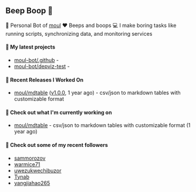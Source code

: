 ## Beep Boop 👋

:hammer: Personal Bot of [moul](https://github.com/moul)
:heart: Beeps and boops
:computer: I make boring tasks like running scripts, synchronizing data, and monitoring services





#### 🌱 My latest projects

- [moul-bot/.github](https://github.com/moul-bot/.github) - 
- [moul-bot/depviz-test](https://github.com/moul-bot/depviz-test) - 

#### 🔭 Recent Releases I Worked On
- [moul/mdtable](https://github.com/moul/mdtable) ([v1.0.0](https://github.com/moul/mdtable/releases/tag/v1.0.0), 1 year ago) - csv/json to markdown tables with customizable format


<h4>👷 Check out what I'm currently working on</h4>
<ul>

<li><a href="https://github.com/moul/mdtable">moul/mdtable</a> - csv/json to markdown tables with customizable format (1 year ago)</li>
</ul>

<h4>👯 Check out some of my recent followers</h4>
<ul>

<li><a href="https://github.com/sammorozov">sammorozov</a>
<li><a href="https://github.com/warmice71">warmice71</a>
<li><a href="https://github.com/uwezukwechibuzor">uwezukwechibuzor</a>
<li><a href="https://github.com/Tynab">Tynab</a>
<li><a href="https://github.com/yangjiahao265">yangjiahao265</a>
</ul>
